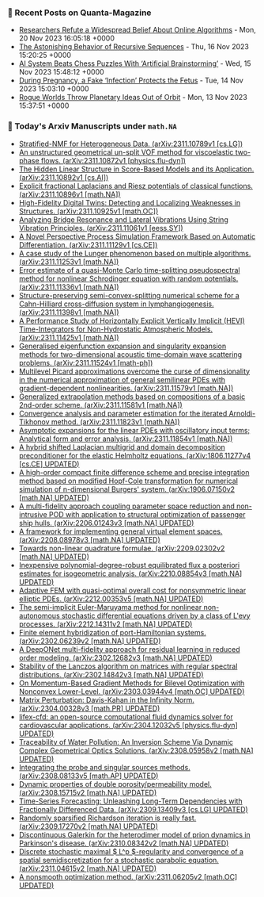 ### 📝 Recent Posts on Quanta-Magazine
<!-- quanta starts -->
* <a href="https://www.quantamagazine.org/researchers-refute-a-widespread-belief-about-online-algorithms-20231120/">Researchers Refute a Widespread Belief About Online Algorithms</a> - Mon, 20 Nov 2023 16:05:18 +0000
* <a href="https://www.quantamagazine.org/the-astonishing-behavior-of-recursive-sequences-20231116/">The Astonishing Behavior of Recursive Sequences</a> - Thu, 16 Nov 2023 15:20:25 +0000
* <a href="https://www.quantamagazine.org/google-deepmind-trains-artificial-brainstorming-in-chess-ai-20231115/">AI System Beats Chess Puzzles With ‘Artificial Brainstorming’</a> - Wed, 15 Nov 2023 15:48:12 +0000
* <a href="https://www.quantamagazine.org/during-pregnancy-a-fake-infection-protects-the-fetus-20231114/">During Pregnancy, a Fake ‘Infection’ Protects the Fetus</a> - Tue, 14 Nov 2023 15:03:10 +0000
* <a href="https://www.quantamagazine.org/rogue-worlds-throw-planetary-ideas-out-of-orbit-20231113/">Rogue Worlds Throw Planetary Ideas Out of Orbit</a> - Mon, 13 Nov 2023 15:37:51 +0000
<!-- quanta ends -->
### 📝 Today's Arxiv Manuscripts under ``math.NA``
<!-- arxiv-math-na starts -->
* <a href="http://arxiv.org/abs/2311.10789">Stratified-NMF for Heterogeneous Data. (arXiv:2311.10789v1 [cs.LG])</a>
* <a href="http://arxiv.org/abs/2311.10872">An unstructured geometrical un-split VOF method for viscoelastic two-phase flows. (arXiv:2311.10872v1 [physics.flu-dyn])</a>
* <a href="http://arxiv.org/abs/2311.10892">The Hidden Linear Structure in Score-Based Models and its Application. (arXiv:2311.10892v1 [cs.AI])</a>
* <a href="http://arxiv.org/abs/2311.10896">Explicit fractional Laplacians and Riesz potentials of classical functions. (arXiv:2311.10896v1 [math.NA])</a>
* <a href="http://arxiv.org/abs/2311.10925">High-Fidelity Digital Twins: Detecting and Localizing Weaknesses in Structures. (arXiv:2311.10925v1 [math.OC])</a>
* <a href="http://arxiv.org/abs/2311.11061">Analyzing Bridge Resonance and Lateral Vibrations Using String Vibration Principles. (arXiv:2311.11061v1 [eess.SY])</a>
* <a href="http://arxiv.org/abs/2311.11129">A Novel Perspective Process Simulation Framework Based on Automatic Differentiation. (arXiv:2311.11129v1 [cs.CE])</a>
* <a href="http://arxiv.org/abs/2311.11253">A case study of the Lunger phenomenon based on multiple algorithms. (arXiv:2311.11253v1 [math.NA])</a>
* <a href="http://arxiv.org/abs/2311.11336">Error estimate of a quasi-Monte Carlo time-splitting pseudospectral method for nonlinear Schrodinger equation with random potentials. (arXiv:2311.11336v1 [math.NA])</a>
* <a href="http://arxiv.org/abs/2311.11398">Structure-preserving semi-convex-splitting numerical scheme for a Cahn-Hilliard cross-diffusion system in lymphangiogenesis. (arXiv:2311.11398v1 [math.NA])</a>
* <a href="http://arxiv.org/abs/2311.11425">A Performance Study of Horizontally Explicit Vertically Implicit (HEVI) Time-Integrators for Non-Hydrostatic Atmospheric Models. (arXiv:2311.11425v1 [math.NA])</a>
* <a href="http://arxiv.org/abs/2311.11524">Generalised eigenfunction expansion and singularity expansion methods for two-dimensional acoustic time-domain wave scattering problems. (arXiv:2311.11524v1 [math-ph])</a>
* <a href="http://arxiv.org/abs/2311.11579">Multilevel Picard approximations overcome the curse of dimensionality in the numerical approximation of general semilinear PDEs with gradient-dependent nonlinearities. (arXiv:2311.11579v1 [math.NA])</a>
* <a href="http://arxiv.org/abs/2311.11581">Generalized extrapolation methods based on compositions of a basic 2nd-order scheme. (arXiv:2311.11581v1 [math.NA])</a>
* <a href="http://arxiv.org/abs/2311.11823">Convergence analysis and parameter estimation for the iterated Arnoldi-Tikhonov method. (arXiv:2311.11823v1 [math.NA])</a>
* <a href="http://arxiv.org/abs/2311.11854">Asymptotic expansions for the linear PDEs with oscillatory input terms; Analytical form and error analysis. (arXiv:2311.11854v1 [math.NA])</a>
* <a href="http://arxiv.org/abs/1806.11277">A hybrid shifted Laplacian multigrid and domain decomposition preconditioner for the elastic Helmholtz equations. (arXiv:1806.11277v4 [cs.CE] UPDATED)</a>
* <a href="http://arxiv.org/abs/1906.07150">A high-order compact finite difference scheme and precise integration method based on modified Hopf-Cole transformation for numerical simulation of n-dimensional Burgers' system. (arXiv:1906.07150v2 [math.NA] UPDATED)</a>
* <a href="http://arxiv.org/abs/2206.01243">A multi-fidelity approach coupling parameter space reduction and non-intrusive POD with application to structural optimization of passenger ship hulls. (arXiv:2206.01243v3 [math.NA] UPDATED)</a>
* <a href="http://arxiv.org/abs/2208.08978">A framework for implementing general virtual element spaces. (arXiv:2208.08978v3 [math.NA] UPDATED)</a>
* <a href="http://arxiv.org/abs/2209.02302">Towards non-linear quadrature formulae. (arXiv:2209.02302v2 [math.NA] UPDATED)</a>
* <a href="http://arxiv.org/abs/2210.08854">Inexpensive polynomial-degree-robust equilibrated flux a posteriori estimates for isogeometric analysis. (arXiv:2210.08854v3 [math.NA] UPDATED)</a>
* <a href="http://arxiv.org/abs/2212.00353">Adaptive FEM with quasi-optimal overall cost for nonsymmetric linear elliptic PDEs. (arXiv:2212.00353v5 [math.NA] UPDATED)</a>
* <a href="http://arxiv.org/abs/2212.14311">The semi-implicit Euler-Maruyama method for nonlinear non-autonomous stochastic differential equations driven by a class of L'evy processes. (arXiv:2212.14311v2 [math.NA] UPDATED)</a>
* <a href="http://arxiv.org/abs/2302.06239">Finite element hybridization of port-Hamiltonian systems. (arXiv:2302.06239v2 [math.NA] UPDATED)</a>
* <a href="http://arxiv.org/abs/2302.12682">A DeepONet multi-fidelity approach for residual learning in reduced order modeling. (arXiv:2302.12682v3 [math.NA] UPDATED)</a>
* <a href="http://arxiv.org/abs/2302.14842">Stability of the Lanczos algorithm on matrices with regular spectral distributions. (arXiv:2302.14842v3 [math.NA] UPDATED)</a>
* <a href="http://arxiv.org/abs/2303.03944">On Momentum-Based Gradient Methods for Bilevel Optimization with Nonconvex Lower-Level. (arXiv:2303.03944v4 [math.OC] UPDATED)</a>
* <a href="http://arxiv.org/abs/2304.00328">Matrix Perturbation: Davis-Kahan in the Infinity Norm. (arXiv:2304.00328v3 [math.PR] UPDATED)</a>
* <a href="http://arxiv.org/abs/2304.12032">lifex-cfd: an open-source computational fluid dynamics solver for cardiovascular applications. (arXiv:2304.12032v5 [physics.flu-dyn] UPDATED)</a>
* <a href="http://arxiv.org/abs/2308.05958">Traceability of Water Pollution: An Inversion Scheme Via Dynamic Complex Geometrical Optics Solutions. (arXiv:2308.05958v2 [math.NA] UPDATED)</a>
* <a href="http://arxiv.org/abs/2308.08133">Integrating the probe and singular sources methods. (arXiv:2308.08133v5 [math.AP] UPDATED)</a>
* <a href="http://arxiv.org/abs/2308.15715">Dynamic properties of double porosity/permeability model. (arXiv:2308.15715v2 [math.NA] UPDATED)</a>
* <a href="http://arxiv.org/abs/2309.13409">Time-Series Forecasting: Unleashing Long-Term Dependencies with Fractionally Differenced Data. (arXiv:2309.13409v3 [cs.LG] UPDATED)</a>
* <a href="http://arxiv.org/abs/2309.17270">Randomly sparsified Richardson iteration is really fast. (arXiv:2309.17270v2 [math.NA] UPDATED)</a>
* <a href="http://arxiv.org/abs/2310.08342">Discontinuous Galerkin for the heterodimer model of prion dynamics in Parkinson's disease. (arXiv:2310.08342v2 [math.NA] UPDATED)</a>
* <a href="http://arxiv.org/abs/2311.04615">Discrete stochastic maximal $ L^p $-regularity and convergence of a spatial semidiscretization for a stochastic parabolic equation. (arXiv:2311.04615v2 [math.NA] UPDATED)</a>
* <a href="http://arxiv.org/abs/2311.06205">A nonsmooth optimization method. (arXiv:2311.06205v2 [math.OC] UPDATED)</a>
<!-- arxiv-math-na ends -->

